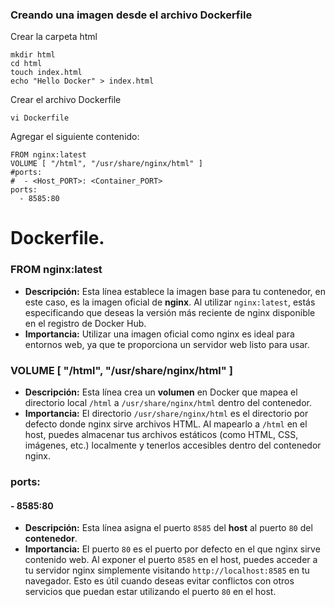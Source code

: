 ### Creando una imagen desde el archivo Dockerfile
Crear la carpeta html
```
mkdir html
cd html
touch index.html
echo "Hello Docker" > index.html
```
Crear el archivo Dockerfile
```
vi Dockerfile
```
Agregar el siguiente contenido:
```
FROM nginx:latest
VOLUME [ "/html", "/usr/share/nginx/html" ]
#ports:
#  - <Host_PORT>: <Container_PORT>
ports:
  - 8585:80
```
# Dockerfile.

### FROM nginx:latest
- **Descripción:** Esta línea establece la imagen base para tu contenedor, en este caso, es la imagen oficial de **nginx**. Al utilizar `nginx:latest`, estás especificando que deseas la versión más reciente de nginx disponible en el registro de Docker Hub.
- **Importancia:** Utilizar una imagen oficial como nginx es ideal para entornos web, ya que te proporciona un servidor web listo para usar.

### VOLUME [ "/html", "/usr/share/nginx/html" ]
- **Descripción:** Esta línea crea un **volumen** en Docker que mapea el directorio local `/html` a `/usr/share/nginx/html` dentro del contenedor.
- **Importancia:** El directorio `/usr/share/nginx/html` es el directorio por defecto donde nginx sirve archivos HTML. Al mapearlo a `/html` en el host, puedes almacenar tus archivos estáticos (como HTML, CSS, imágenes, etc.) localmente y tenerlos accesibles dentro del contenedor nginx.

### ports:
#### - 8585:80
- **Descripción:** Esta línea asigna el puerto `8585` del **host** al puerto `80` del **contenedor**.
- **Importancia:** El puerto `80` es el puerto por defecto en el que nginx sirve contenido web. Al exponer el puerto `8585` en el host, puedes acceder a tu servidor nginx simplemente visitando `http://localhost:8585` en tu navegador. Esto es útil cuando deseas evitar conflictos con otros servicios que puedan estar utilizando el puerto `80` en el host.

